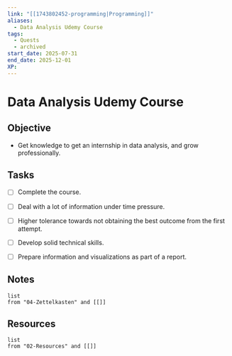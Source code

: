 ```yaml
---
link: "[[1743802452-programming|Programming]]"
aliases:
  - Data Analysis Udemy Course
tags:
  - Quests
  - archived
start_date: 2025-07-31
end_date: 2025-12-01
XP:
---
```

# Data Analysis Udemy Course
## Objective
- Get knowledge to get an internship in data analysis, and grow professionally.

## Tasks
- [ ] Complete the course.
- [ ] Deal with a lot of information under time pressure.
- [ ] Higher tolerance towards not obtaining the best outcome from the first attempt.
- [ ] Develop solid technical skills.
- [ ] Prepare information and visualizations as part of a report.


## Notes
```dataview
list
from "04-Zettelkasten" and [[]]
```

## Resources
```dataview
list
from "02-Resources" and [[]]
```
